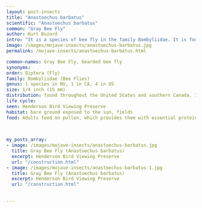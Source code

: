 ```yaml
---
layout: post-insects
title: "Anastoechus barbatus"
scientific: "Anastoechus barbatus"
common: "Gray Bee Fly"
author: Kurt Buzard
intro: "It is a species of bee fly in the family Bombyliidae. It is found in Canada from the Yukon east to Ontario, and across most of the United States from Massachusetts west to California and Texas, but is absent from the southeast. Its larvae are predators of grasshopper eggs. The females seek grasshopper egg-pods which the maggot devours. A component of a healthy ecological web, the gray bee fly is a beneficial insect for farmers and gardeners. They are known for their resemblance to bees and their rapid, buzzing flight."
image: /images/mojave-insects/anastoechus-barbatus.jpg
permalink: /mojave-insects/anastoechus-barbatus.html

common-names: Gray Bee Fly, bearded bee fly
synonyms: 
order: Diptera (Fly)
family: Bombyliidae (Bee Flies)
genus: 1 species in NV, 1 in CA, 4 in US
size: 1/4 inch (15 mm)
distribution: found throughout the United States and southern Canada. It is most common in the southwestern United States
life cycle: 
seen: Henderson Bird Viewing Preserve
habitat: bare ground exposed to the sun, fields
food: Adults feed on pollen, which provides them with essential proteins.
 
   

my_posts_array:
- image: /images/mojave-insects/anastoechus-barbatus.jpg
  title: Gray Bee Fly (Anastoechus barbatus)
  excerpt: Henderson Bird Viewing Preserve
  url: "/construction.html"
- image: /images/mojave-insects/anastoechus-barbatus-1.jpg
  title: Gray Bee Fly (Anastoechus barbatus)
  excerpt: Henderson Bird Viewing Preserve
  url: "/construction.html"
  
 
---
```

  
  
 <p></p>
  